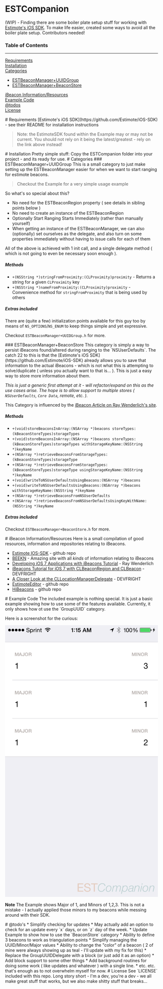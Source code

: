ESTCompanion
============

(WIP) - Finding there are some boiler plate setup stuff for working with [Estimote's iOS SDK](https://github.com/Estimote/iOS-SDK).  To make life easier, created some ways to avoid all the boiler plate setup.  Contributors needed!

### Table of Contents
---------------------
[Requirements](#requirements)  
[Installation](#installation)  
[Categories](#categories)  
* [ESTBeaconManager+UUIDGroup](#uuidgroup)  
* [ESTBeaconManager+BeaconStore](#beaconstore)  

[iBeacon Information/Resources](#resources)  
[Example Code](#example)  
[@todos](#todos)  
[License](#license)  


<a name="requirements"/>
# Requirements
[Estimote's iOS SDK](https://github.com/Estimote/iOS-SDK) - see their README for installation instructions

> Note: the EstimoteSDK found within the Example may or may not be current.  You should not rely on it being the latest/greatest - rely on the link above instead!


<a name="installation"/>
# Installation
Pretty simple stuff: Copy the ESTCompanion folder into your project - and its ready for use.


<a name="categories"/>
# Categories
<a name="uuidgroup"/>
### ESTBeaconManager+UUIDGroup
This is a small category to just make setting up the ESTBeaconManager easier for when we want to start ranging for estimote beacons.

> Checkout the Example for a very simple usage example

So what's so special about this?
* No need for the ESTBeaconRegion property ( see details in sibling points below )
* No need to create an instance of the ESTBeaconRegion
* Optionally Start Ranging Starts Immediately (rather than manually yourself)
* When getting an instance of the ESTBeaconManager, we can also (optionally) set ourselves as the delegate, and also turn on some properties immediately without having to issue calls for each of them

All of the above is achieved with 1 init call, and a single delegate method ( which is not going to even be necessary soon enough ).

##### Methods

* `+(NSString *)stringFromProximity:(CLProximity)proximity` - Returns a string for a given `CLProximity` key
* `+(NSString *)nameFromProximity:(CLProximity)proximity` - Convenience method for `stringFromProximity` that is being used by others

##### Extras included
There are (quite a few) initialization points available for this guy too by means of `NS_OPTIONS`/`NS_ENUM` to keep things simple and yet expressive.

Checkout `ESTBeaconManager+UUIDGroup.h` for more.

<a name="beaconstore"/>
### ESTBeaconManager+BeaconStore
This category is simply a way to persist iBeacons found/altered during ranging to the `NSUserDefaults`.  The catch 22 to this is that the [Estimote's iOS SDK](https://github.com/Estimote/iOS-SDK) already allows you to save that information to the actual iBeacons - which is not what this is attempting to solve/duplicate ( unless you actually want to that is... ).  This is just a easy way to store more information about them.

*This is just a generic first attempt at it - will refactor/expand on this as the use cases arise.  The hope is to allow support to multiple stores ( `NSUserDefaults`, `Core Data`, remote, etc. ).*

This Category is influenced by the [iBeacon Article on Ray Wenderlich's site](http://www.raywenderlich.com/66584/ios7-ibeacons-tutorial).

##### Methods
* `+(void)storeBeaconsInArray:(NSArray *)beacons storeTypes:(kBeaconStoreTypes)storageTypes`
* `+(void)storeBeaconsInArray:(NSArray *)beacons storeTypes:(kBeaconStoreTypes)storageTypes withStorageKeyName:(NSString *)keyName`
* `+(NSArray *)retrieveBeaconsFromStorageTypes:(kBeaconStoreTypes)storageType`
* `+(NSArray *)retrieveBeaconsFromStorageTypes:(kBeaconStoreTypes)storageType usingStorageKeyName:(NSString *)keyName`
* `+(void)writeToNSUserDefaultsUsingBeacons:(NSArray *)beacons`
* `+(void)writeToNSUserDefaultsUsingBeacons:(NSArray *)beacons withStorageKeyName:(NSString *)keyName`
* `+(NSArray *)retrieveBeaconsFromNSUserDefaults`
* `+(NSArray *)retrieveBeaconsFromNSUserDefaultsUsingKeyWithName:(NSString *)keyName`

##### Extras included
Checkout `ESTBeaconManager+BeaconStore.h` for more.


<a name="resources"/>
# iBeacon Information/Resources
Here is a small compilation of good resources, information and repositories relating to iBeacons.

* [Estimote IOS-SDK](https://github.com/Estimote/iOS-SDK) - github repo
* [BEEKN](http://beekn.net) - Amazing site with all *kinds* of information relating to iBeacons
* [Developing iOS 7 Applications with iBeacons Tutorial](http://www.raywenderlich.com/66584/ios7-ibeacons-tutorial) - Ray Wenderlich
* [iBeacons Tutorial for iOS 7 with CLBeaconRegion and CLBeacon](http://www.devfright.com/ibeacons-tutorial-ios-7-clbeaconregion-clbeacon/) - DEVFRIGHT
* [A Closer Look at the CLLocationManagerDelegate](http://www.devfright.com/a-closer-look-at-the-cllocationmanagerdelegate/) - DEVFRIGHT
* [EstimoteEditor](https://github.com/ygini/EstimoteEditor) - github repo
* [HiBeacons](https://github.com/nicktoumpelis/HiBeacons) - github repo


<a name="example"/>
# Example Code
The included example is nothing special.  It is just a basic example showing how to use some of the features available.  Currently, it only shows how ot use the `GroupUUID` category.

Here is a screenshot for the curious:

![ScreenShot 1](/example_ss.png)


**Note** The Example shows Major of 1, and Minors of 1,2,3.  This is not a mistake - I actually applied those minors to my beacons while messing around with their SDK.


<a name="todos"/>
# @todo's
* Simplify checking for updates
  * May actually add an option to check for an update every `x` days, or on `z` day of the week.
* Update Example to show how to use the `BeaconStore` category
* Ability to define 3 beacons to work as triangulation points
* Simplify managing the UUID/Minor/Major values
* Ability to change the "color" of a beacon ( 2 of mine were always showing up as teal - I'll update with my fix for this)
* Replace the GroupUUIDDelegate with a block (or just add it as an option)
* Add block support to some other things
* Add background routines for doing some work ( like updates and whatever ) with a single line.
* etc. etc.  that's enough as to not overwhelm myself for now.


<a name="license"/>
# License
See `LICENSE` included with this repo.  Long story short - I'm a dev, you're a dev - we all make great stuff that works, but we also make shitty stuff that breaks...

